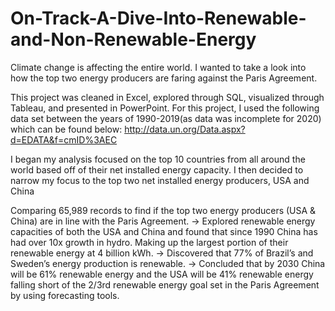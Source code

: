 # On-Track-A-Dive-Into-Renewable-and-Non-Renewable-Energy
Climate change is affecting the entire world. I wanted to take a look into how the top two energy producers are faring against the Paris Agreement.

This project was cleaned in Excel, explored through SQL, visualized through Tableau, and presented in PowerPoint. For this project, I used the following data set between the years of 1990-2019(as data was incomplete for 2020) which can be found below: http://data.un.org/Data.aspx?d=EDATA&f=cmID%3AEC

I began my analysis focused on the top 10 countries from all around the world based off of their net installed energy capacity. I then decided to narrow my focus to the top two net installed energy producers, USA and China

Comparing 65,989 records to find if the top two energy producers (USA & China) are in line with the Paris Agreement. 
→ Explored renewable energy capacities of both the USA and China and found that since 1990 China has had over 10x growth in 
hydro. Making up the largest portion of their renewable energy at 4 billion kWh. 
→ Discovered that 77% of Brazil’s and Sweden’s energy production is renewable. 
→ Concluded that by 2030 China will be 61% renewable energy and the USA will be 41% renewable energy falling short of the 2/3rd 
renewable energy goal set in the Paris Agreement by using forecasting tools.  
